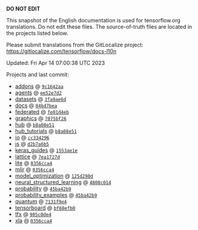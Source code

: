 __DO NOT EDIT__

This snapshot of the English documentation is used for tensorflow.org
translations. Do not edit these files. The source-of-truth files are located in
the projects listed below.

Please submit translations from the GitLocalize project: https://gitlocalize.com/tensorflow/docs-l10n

Updated: Fri Apr 14 07:00:38 UTC 2023

Projects and last commit:

- [addons](https://github.com/tensorflow/addons/tree/master/docs) @ <a href='https://github.com/tensorflow/addons/commit/9c1642aac798defc9c39d7b7f5107723da22712d'><code>9c1642aa</code></a>
- [agents](https://github.com/tensorflow/agents/tree/master/docs) @ <a href='https://github.com/tensorflow/agents/commit/ee52e7d239aa35c69c52d49915a0901f81ae5a5e'><code>ee52e7d2</code></a>
- [datasets](https://github.com/tensorflow/datasets/tree/master/docs) @ <a href='https://github.com/tensorflow/datasets/commit/3fa9ae6d9abc032f14a77999a02379f9e4ee1830'><code>3fa9ae6d</code></a>
- [docs](https://github.com/tensorflow/docs/tree/master/site/en) @ <a href='https://github.com/tensorflow/docs/commit/84bd7bea0c468667dd0ec273d426ed50f23e1a15'><code>84bd7bea</code></a>
- [federated](https://github.com/tensorflow/federated/tree/main/docs) @ <a href='https://github.com/tensorflow/federated/commit/fe01d4eb11ad133d52bfaa51aa847aafdbee778b'><code>fe01d4eb</code></a>
- [graphics](https://github.com/tensorflow/graphics/tree/master/tensorflow_graphics/g3doc) @ <a href='https://github.com/tensorflow/graphics/commit/7075bf26289336fd91995efbc2e7346afb20d7ae'><code>7075bf26</code></a>
- [hub](https://github.com/tensorflow/hub/tree/master/docs) @ <a href='https://github.com/tensorflow/hub/commit/b8a08e51a7566e44fc521fe3004fffd8b6c6a871'><code>b8a08e51</code></a>
- [hub_tutorials](https://github.com/tensorflow/hub/tree/master/examples/colab) @ <a href='https://github.com/tensorflow/hub/commit/b8a08e51a7566e44fc521fe3004fffd8b6c6a871'><code>b8a08e51</code></a>
- [io](https://github.com/tensorflow/io/tree/master/docs) @ <a href='https://github.com/tensorflow/io/commit/cc3342960d5e457a0d21b64ea61917becba51497'><code>cc334296</code></a>
- [js](https://github.com/tensorflow/tfjs-website/tree/master/docs) @ <a href='https://github.com/tensorflow/tfjs-website/commit/d2b7a6b5ef8db8c386e8e509f0600d9a3dd66c4c'><code>d2b7a6b5</code></a>
- [keras_guides](https://github.com/tensorflow/docs/tree/snapshot-keras/site/en/guide/keras) @ <a href='https://github.com/tensorflow/docs/commit/1553ae1e4a149be71703e2ee60173b3d1e0e8c00'><code>1553ae1e</code></a>
- [lattice](https://github.com/tensorflow/lattice/tree/master/docs) @ <a href='https://github.com/tensorflow/lattice/commit/7ea1727de1e0309eb324296bc445e0bf5c5c6d74'><code>7ea1727d</code></a>
- [lite](https://github.com/tensorflow/tensorflow/tree/master/tensorflow/lite/g3doc) @ <a href='https://github.com/tensorflow/tensorflow/commit/0356cca415bfffb44e2337e38b7d4cf8a5ee7e1e'><code>0356cca4</code></a>
- [mlir](https://github.com/tensorflow/tensorflow/tree/master/tensorflow/compiler/mlir/g3doc) @ <a href='https://github.com/tensorflow/tensorflow/commit/0356cca415bfffb44e2337e38b7d4cf8a5ee7e1e'><code>0356cca4</code></a>
- [model_optimization](https://github.com/tensorflow/model-optimization/tree/master/tensorflow_model_optimization/g3doc) @ <a href='https://github.com/tensorflow/model-optimization/commit/125d290d69a77f4e4ac33263a696b217831d1ffa'><code>125d290d</code></a>
- [neural_structured_learning](https://github.com/tensorflow/neural-structured-learning/tree/master/g3doc) @ <a href='https://github.com/tensorflow/neural-structured-learning/commit/4808c014ff50d7f7a208e2426240b6df51ae8bd6'><code>4808c014</code></a>
- [probability](https://github.com/tensorflow/probability/tree/main/tensorflow_probability/g3doc) @ <a href='https://github.com/tensorflow/probability/commit/45ba42b96760f7aa178a228e1ca932d8ffc871a6'><code>45ba42b9</code></a>
- [probability_examples](https://github.com/tensorflow/probability/tree/main/tensorflow_probability/examples/jupyter_notebooks) @ <a href='https://github.com/tensorflow/probability/commit/45ba42b96760f7aa178a228e1ca932d8ffc871a6'><code>45ba42b9</code></a>
- [quantum](https://github.com/tensorflow/quantum/tree/master/docs) @ <a href='https://github.com/tensorflow/quantum/commit/7131f9e4d2d289e51f9705161b29c45159da1921'><code>7131f9e4</code></a>
- [tensorboard](https://github.com/tensorflow/tensorboard/tree/master/docs) @ <a href='https://github.com/tensorflow/tensorboard/commit/bf68efb079ae2d263d05a4a7bdf4ca289433316e'><code>bf68efb0</code></a>
- [tfx](https://github.com/tensorflow/tfx/tree/master/docs) @ <a href='https://github.com/tensorflow/tfx/commit/905c0de476673743e5c39a9a94a015ae0cf75277'><code>905c0de4</code></a>
- [xla](https://github.com/tensorflow/tensorflow/tree/master/tensorflow/compiler/xla/g3doc) @ <a href='https://github.com/tensorflow/tensorflow/commit/0356cca415bfffb44e2337e38b7d4cf8a5ee7e1e'><code>0356cca4</code></a>

